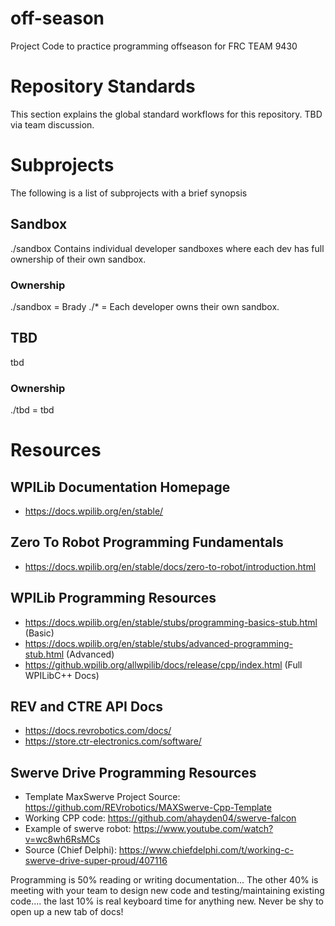 # off-season
Project Code to practice programming offseason for FRC TEAM 9430

# Repository Standards
This section explains the global standard workflows for this repository. TBD via team discussion.

# Subprojects
The following is a list of subprojects with a brief synopsis 

## Sandbox
./sandbox
Contains individual developer sandboxes where each dev has full ownership of their own sandbox.

### Ownership 
./sandbox   = Brady
./\*        = Each developer owns their own sandbox.

## TBD
tbd
### Ownership 
./tbd = tbd

# Resources
## WPILib Documentation Homepage
+ https://docs.wpilib.org/en/stable/

## Zero To Robot Programming Fundamentals
+ https://docs.wpilib.org/en/stable/docs/zero-to-robot/introduction.html

## WPILib Programming Resources
+ https://docs.wpilib.org/en/stable/stubs/programming-basics-stub.html (Basic)
+ https://docs.wpilib.org/en/stable/stubs/advanced-programming-stub.html (Advanced)
+ https://github.wpilib.org/allwpilib/docs/release/cpp/index.html (Full WPILibC++ Docs)

## REV and CTRE API Docs
+ https://docs.revrobotics.com/docs/
+ https://store.ctr-electronics.com/software/

## Swerve Drive Programming Resources
+ Template MaxSwerve Project Source: https://github.com/REVrobotics/MAXSwerve-Cpp-Template
+ Working CPP code: https://github.com/ahayden04/swerve-falcon
+ Example of swerve robot: https://www.youtube.com/watch?v=wc8wh6RsMCs
+ Source (Chief Delphi): https://www.chiefdelphi.com/t/working-c-swerve-drive-super-proud/407116

Programming is 50% reading or writing documentation... The other 40% is meeting with your team to design new code and testing/maintaining existing code.... the last 10% is real keyboard time for anything new. Never be shy to open up a new tab of docs!